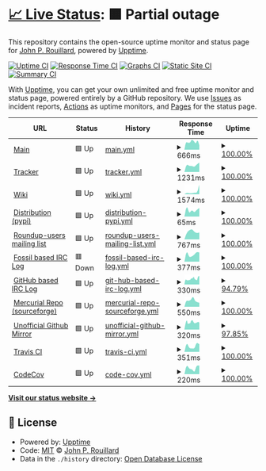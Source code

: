 # [📈 Live Status](https://rouilj.github.io/RoundupAssets): <!--live status--> **🟧 Partial outage**

This repository contains the open-source uptime monitor and status page for [John P. Rouillard](https://www.cs.umb.edu/~rouilj/), powered by [Upptime](https://github.com/upptime/upptime).

[![Uptime CI](https://github.com/koj-co/upptime/workflows/Uptime%20CI/badge.svg)](https://github.com/koj-co/upptime/actions?query=workflow%3A%22Uptime+CI%22)
[![Response Time CI](https://github.com/koj-co/upptime/workflows/Response%20Time%20CI/badge.svg)](https://github.com/koj-co/upptime/actions?query=workflow%3A%22Response+Time+CI%22)
[![Graphs CI](https://github.com/koj-co/upptime/workflows/Graphs%20CI/badge.svg)](https://github.com/koj-co/upptime/actions?query=workflow%3A%22Graphs+CI%22)
[![Static Site CI](https://github.com/koj-co/upptime/workflows/Static%20Site%20CI/badge.svg)](https://github.com/koj-co/upptime/actions?query=workflow%3A%22Static+Site+CI%22)
[![Summary CI](https://github.com/koj-co/upptime/workflows/Summary%20CI/badge.svg)](https://github.com/koj-co/upptime/actions?query=workflow%3A%22Summary+CI%22)

With [Upptime](https://upptime.js.org), you can get your own unlimited and free uptime monitor and status page, powered entirely by a GitHub repository. We use [Issues](https://github.com/rouilj/RoundupAssets/issues) as incident reports, [Actions](https://github.com/rouilj/RoundupAssets/actions) as uptime monitors, and [Pages](https://rouilj.github.io/RoundupAssets) for the status page.

<!--start: status pages-->
<!-- This summary is generated by Upptime (https://github.com/upptime/upptime) -->
<!-- Do not edit this manually, your changes will be overwritten -->
<!-- prettier-ignore -->
| URL | Status | History | Response Time | Uptime |
| --- | ------ | ------- | ------------- | ------ |
| <img alt="" src="https://favicons.githubusercontent.com/www.roundup-tracker.org" height="13"> [Main](https://www.roundup-tracker.org) | 🟩 Up | [main.yml](https://github.com/rouilj/RoundupAssets/commits/HEAD/history/main.yml) | <details><summary><img alt="Response time graph" src="./graphs/main/response-time-week.png" height="20"> 666ms</summary><br><a href="https://rouilj.github.io/RoundupAssets/history/main"><img alt="Response time 737" src="https://img.shields.io/endpoint?url=https%3A%2F%2Fraw.githubusercontent.com%2Frouilj%2FRoundupAssets%2FHEAD%2Fapi%2Fmain%2Fresponse-time.json"></a><br><a href="https://rouilj.github.io/RoundupAssets/history/main"><img alt="24-hour response time 390" src="https://img.shields.io/endpoint?url=https%3A%2F%2Fraw.githubusercontent.com%2Frouilj%2FRoundupAssets%2FHEAD%2Fapi%2Fmain%2Fresponse-time-day.json"></a><br><a href="https://rouilj.github.io/RoundupAssets/history/main"><img alt="7-day response time 666" src="https://img.shields.io/endpoint?url=https%3A%2F%2Fraw.githubusercontent.com%2Frouilj%2FRoundupAssets%2FHEAD%2Fapi%2Fmain%2Fresponse-time-week.json"></a><br><a href="https://rouilj.github.io/RoundupAssets/history/main"><img alt="30-day response time 675" src="https://img.shields.io/endpoint?url=https%3A%2F%2Fraw.githubusercontent.com%2Frouilj%2FRoundupAssets%2FHEAD%2Fapi%2Fmain%2Fresponse-time-month.json"></a><br><a href="https://rouilj.github.io/RoundupAssets/history/main"><img alt="1-year response time 748" src="https://img.shields.io/endpoint?url=https%3A%2F%2Fraw.githubusercontent.com%2Frouilj%2FRoundupAssets%2FHEAD%2Fapi%2Fmain%2Fresponse-time-year.json"></a></details> | <details><summary><a href="https://rouilj.github.io/RoundupAssets/history/main">100.00%</a></summary><a href="https://rouilj.github.io/RoundupAssets/history/main"><img alt="All-time uptime 99.96%" src="https://img.shields.io/endpoint?url=https%3A%2F%2Fraw.githubusercontent.com%2Frouilj%2FRoundupAssets%2FHEAD%2Fapi%2Fmain%2Fuptime.json"></a><br><a href="https://rouilj.github.io/RoundupAssets/history/main"><img alt="24-hour uptime 100.00%" src="https://img.shields.io/endpoint?url=https%3A%2F%2Fraw.githubusercontent.com%2Frouilj%2FRoundupAssets%2FHEAD%2Fapi%2Fmain%2Fuptime-day.json"></a><br><a href="https://rouilj.github.io/RoundupAssets/history/main"><img alt="7-day uptime 100.00%" src="https://img.shields.io/endpoint?url=https%3A%2F%2Fraw.githubusercontent.com%2Frouilj%2FRoundupAssets%2FHEAD%2Fapi%2Fmain%2Fuptime-week.json"></a><br><a href="https://rouilj.github.io/RoundupAssets/history/main"><img alt="30-day uptime 100.00%" src="https://img.shields.io/endpoint?url=https%3A%2F%2Fraw.githubusercontent.com%2Frouilj%2FRoundupAssets%2FHEAD%2Fapi%2Fmain%2Fuptime-month.json"></a><br><a href="https://rouilj.github.io/RoundupAssets/history/main"><img alt="1-year uptime 99.96%" src="https://img.shields.io/endpoint?url=https%3A%2F%2Fraw.githubusercontent.com%2Frouilj%2FRoundupAssets%2FHEAD%2Fapi%2Fmain%2Fuptime-year.json"></a></details>
| <img alt="" src="https://favicons.githubusercontent.com/issues.roundup-tracker.org" height="13"> [Tracker](https://issues.roundup-tracker.org/) | 🟩 Up | [tracker.yml](https://github.com/rouilj/RoundupAssets/commits/HEAD/history/tracker.yml) | <details><summary><img alt="Response time graph" src="./graphs/tracker/response-time-week.png" height="20"> 1231ms</summary><br><a href="https://rouilj.github.io/RoundupAssets/history/tracker"><img alt="Response time 1050" src="https://img.shields.io/endpoint?url=https%3A%2F%2Fraw.githubusercontent.com%2Frouilj%2FRoundupAssets%2FHEAD%2Fapi%2Ftracker%2Fresponse-time.json"></a><br><a href="https://rouilj.github.io/RoundupAssets/history/tracker"><img alt="24-hour response time 1691" src="https://img.shields.io/endpoint?url=https%3A%2F%2Fraw.githubusercontent.com%2Frouilj%2FRoundupAssets%2FHEAD%2Fapi%2Ftracker%2Fresponse-time-day.json"></a><br><a href="https://rouilj.github.io/RoundupAssets/history/tracker"><img alt="7-day response time 1231" src="https://img.shields.io/endpoint?url=https%3A%2F%2Fraw.githubusercontent.com%2Frouilj%2FRoundupAssets%2FHEAD%2Fapi%2Ftracker%2Fresponse-time-week.json"></a><br><a href="https://rouilj.github.io/RoundupAssets/history/tracker"><img alt="30-day response time 1115" src="https://img.shields.io/endpoint?url=https%3A%2F%2Fraw.githubusercontent.com%2Frouilj%2FRoundupAssets%2FHEAD%2Fapi%2Ftracker%2Fresponse-time-month.json"></a><br><a href="https://rouilj.github.io/RoundupAssets/history/tracker"><img alt="1-year response time 1048" src="https://img.shields.io/endpoint?url=https%3A%2F%2Fraw.githubusercontent.com%2Frouilj%2FRoundupAssets%2FHEAD%2Fapi%2Ftracker%2Fresponse-time-year.json"></a></details> | <details><summary><a href="https://rouilj.github.io/RoundupAssets/history/tracker">100.00%</a></summary><a href="https://rouilj.github.io/RoundupAssets/history/tracker"><img alt="All-time uptime 100.00%" src="https://img.shields.io/endpoint?url=https%3A%2F%2Fraw.githubusercontent.com%2Frouilj%2FRoundupAssets%2FHEAD%2Fapi%2Ftracker%2Fuptime.json"></a><br><a href="https://rouilj.github.io/RoundupAssets/history/tracker"><img alt="24-hour uptime 100.00%" src="https://img.shields.io/endpoint?url=https%3A%2F%2Fraw.githubusercontent.com%2Frouilj%2FRoundupAssets%2FHEAD%2Fapi%2Ftracker%2Fuptime-day.json"></a><br><a href="https://rouilj.github.io/RoundupAssets/history/tracker"><img alt="7-day uptime 100.00%" src="https://img.shields.io/endpoint?url=https%3A%2F%2Fraw.githubusercontent.com%2Frouilj%2FRoundupAssets%2FHEAD%2Fapi%2Ftracker%2Fuptime-week.json"></a><br><a href="https://rouilj.github.io/RoundupAssets/history/tracker"><img alt="30-day uptime 100.00%" src="https://img.shields.io/endpoint?url=https%3A%2F%2Fraw.githubusercontent.com%2Frouilj%2FRoundupAssets%2FHEAD%2Fapi%2Ftracker%2Fuptime-month.json"></a><br><a href="https://rouilj.github.io/RoundupAssets/history/tracker"><img alt="1-year uptime 100.00%" src="https://img.shields.io/endpoint?url=https%3A%2F%2Fraw.githubusercontent.com%2Frouilj%2FRoundupAssets%2FHEAD%2Fapi%2Ftracker%2Fuptime-year.json"></a></details>
| <img alt="" src="https://favicons.githubusercontent.com/wiki.roundup-tracker.org" height="13"> [Wiki](https://wiki.roundup-tracker.org) | 🟩 Up | [wiki.yml](https://github.com/rouilj/RoundupAssets/commits/HEAD/history/wiki.yml) | <details><summary><img alt="Response time graph" src="./graphs/wiki/response-time-week.png" height="20"> 1574ms</summary><br><a href="https://rouilj.github.io/RoundupAssets/history/wiki"><img alt="Response time 1006" src="https://img.shields.io/endpoint?url=https%3A%2F%2Fraw.githubusercontent.com%2Frouilj%2FRoundupAssets%2FHEAD%2Fapi%2Fwiki%2Fresponse-time.json"></a><br><a href="https://rouilj.github.io/RoundupAssets/history/wiki"><img alt="24-hour response time 5542" src="https://img.shields.io/endpoint?url=https%3A%2F%2Fraw.githubusercontent.com%2Frouilj%2FRoundupAssets%2FHEAD%2Fapi%2Fwiki%2Fresponse-time-day.json"></a><br><a href="https://rouilj.github.io/RoundupAssets/history/wiki"><img alt="7-day response time 1574" src="https://img.shields.io/endpoint?url=https%3A%2F%2Fraw.githubusercontent.com%2Frouilj%2FRoundupAssets%2FHEAD%2Fapi%2Fwiki%2Fresponse-time-week.json"></a><br><a href="https://rouilj.github.io/RoundupAssets/history/wiki"><img alt="30-day response time 982" src="https://img.shields.io/endpoint?url=https%3A%2F%2Fraw.githubusercontent.com%2Frouilj%2FRoundupAssets%2FHEAD%2Fapi%2Fwiki%2Fresponse-time-month.json"></a><br><a href="https://rouilj.github.io/RoundupAssets/history/wiki"><img alt="1-year response time 1006" src="https://img.shields.io/endpoint?url=https%3A%2F%2Fraw.githubusercontent.com%2Frouilj%2FRoundupAssets%2FHEAD%2Fapi%2Fwiki%2Fresponse-time-year.json"></a></details> | <details><summary><a href="https://rouilj.github.io/RoundupAssets/history/wiki">100.00%</a></summary><a href="https://rouilj.github.io/RoundupAssets/history/wiki"><img alt="All-time uptime 99.22%" src="https://img.shields.io/endpoint?url=https%3A%2F%2Fraw.githubusercontent.com%2Frouilj%2FRoundupAssets%2FHEAD%2Fapi%2Fwiki%2Fuptime.json"></a><br><a href="https://rouilj.github.io/RoundupAssets/history/wiki"><img alt="24-hour uptime 100.00%" src="https://img.shields.io/endpoint?url=https%3A%2F%2Fraw.githubusercontent.com%2Frouilj%2FRoundupAssets%2FHEAD%2Fapi%2Fwiki%2Fuptime-day.json"></a><br><a href="https://rouilj.github.io/RoundupAssets/history/wiki"><img alt="7-day uptime 100.00%" src="https://img.shields.io/endpoint?url=https%3A%2F%2Fraw.githubusercontent.com%2Frouilj%2FRoundupAssets%2FHEAD%2Fapi%2Fwiki%2Fuptime-week.json"></a><br><a href="https://rouilj.github.io/RoundupAssets/history/wiki"><img alt="30-day uptime 100.00%" src="https://img.shields.io/endpoint?url=https%3A%2F%2Fraw.githubusercontent.com%2Frouilj%2FRoundupAssets%2FHEAD%2Fapi%2Fwiki%2Fuptime-month.json"></a><br><a href="https://rouilj.github.io/RoundupAssets/history/wiki"><img alt="1-year uptime 99.16%" src="https://img.shields.io/endpoint?url=https%3A%2F%2Fraw.githubusercontent.com%2Frouilj%2FRoundupAssets%2FHEAD%2Fapi%2Fwiki%2Fuptime-year.json"></a></details>
| <img alt="" src="https://favicons.githubusercontent.com/pypi.org" height="13"> [Distribution (pypi)](https://pypi.org/project/roundup/) | 🟩 Up | [distribution-pypi.yml](https://github.com/rouilj/RoundupAssets/commits/HEAD/history/distribution-pypi.yml) | <details><summary><img alt="Response time graph" src="./graphs/distribution-pypi/response-time-week.png" height="20"> 65ms</summary><br><a href="https://rouilj.github.io/RoundupAssets/history/distribution-pypi"><img alt="Response time 59" src="https://img.shields.io/endpoint?url=https%3A%2F%2Fraw.githubusercontent.com%2Frouilj%2FRoundupAssets%2FHEAD%2Fapi%2Fdistribution-pypi%2Fresponse-time.json"></a><br><a href="https://rouilj.github.io/RoundupAssets/history/distribution-pypi"><img alt="24-hour response time 86" src="https://img.shields.io/endpoint?url=https%3A%2F%2Fraw.githubusercontent.com%2Frouilj%2FRoundupAssets%2FHEAD%2Fapi%2Fdistribution-pypi%2Fresponse-time-day.json"></a><br><a href="https://rouilj.github.io/RoundupAssets/history/distribution-pypi"><img alt="7-day response time 65" src="https://img.shields.io/endpoint?url=https%3A%2F%2Fraw.githubusercontent.com%2Frouilj%2FRoundupAssets%2FHEAD%2Fapi%2Fdistribution-pypi%2Fresponse-time-week.json"></a><br><a href="https://rouilj.github.io/RoundupAssets/history/distribution-pypi"><img alt="30-day response time 66" src="https://img.shields.io/endpoint?url=https%3A%2F%2Fraw.githubusercontent.com%2Frouilj%2FRoundupAssets%2FHEAD%2Fapi%2Fdistribution-pypi%2Fresponse-time-month.json"></a><br><a href="https://rouilj.github.io/RoundupAssets/history/distribution-pypi"><img alt="1-year response time 59" src="https://img.shields.io/endpoint?url=https%3A%2F%2Fraw.githubusercontent.com%2Frouilj%2FRoundupAssets%2FHEAD%2Fapi%2Fdistribution-pypi%2Fresponse-time-year.json"></a></details> | <details><summary><a href="https://rouilj.github.io/RoundupAssets/history/distribution-pypi">100.00%</a></summary><a href="https://rouilj.github.io/RoundupAssets/history/distribution-pypi"><img alt="All-time uptime 100.00%" src="https://img.shields.io/endpoint?url=https%3A%2F%2Fraw.githubusercontent.com%2Frouilj%2FRoundupAssets%2FHEAD%2Fapi%2Fdistribution-pypi%2Fuptime.json"></a><br><a href="https://rouilj.github.io/RoundupAssets/history/distribution-pypi"><img alt="24-hour uptime 100.00%" src="https://img.shields.io/endpoint?url=https%3A%2F%2Fraw.githubusercontent.com%2Frouilj%2FRoundupAssets%2FHEAD%2Fapi%2Fdistribution-pypi%2Fuptime-day.json"></a><br><a href="https://rouilj.github.io/RoundupAssets/history/distribution-pypi"><img alt="7-day uptime 100.00%" src="https://img.shields.io/endpoint?url=https%3A%2F%2Fraw.githubusercontent.com%2Frouilj%2FRoundupAssets%2FHEAD%2Fapi%2Fdistribution-pypi%2Fuptime-week.json"></a><br><a href="https://rouilj.github.io/RoundupAssets/history/distribution-pypi"><img alt="30-day uptime 100.00%" src="https://img.shields.io/endpoint?url=https%3A%2F%2Fraw.githubusercontent.com%2Frouilj%2FRoundupAssets%2FHEAD%2Fapi%2Fdistribution-pypi%2Fuptime-month.json"></a><br><a href="https://rouilj.github.io/RoundupAssets/history/distribution-pypi"><img alt="1-year uptime 100.00%" src="https://img.shields.io/endpoint?url=https%3A%2F%2Fraw.githubusercontent.com%2Frouilj%2FRoundupAssets%2FHEAD%2Fapi%2Fdistribution-pypi%2Fuptime-year.json"></a></details>
| <img alt="" src="https://favicons.githubusercontent.com/sourceforge.net" height="13"> [Roundup-users mailing list](https://sourceforge.net/p/roundup/mailman/roundup-users/) | 🟩 Up | [roundup-users-mailing-list.yml](https://github.com/rouilj/RoundupAssets/commits/HEAD/history/roundup-users-mailing-list.yml) | <details><summary><img alt="Response time graph" src="./graphs/roundup-users-mailing-list/response-time-week.png" height="20"> 767ms</summary><br><a href="https://rouilj.github.io/RoundupAssets/history/roundup-users-mailing-list"><img alt="Response time 1036" src="https://img.shields.io/endpoint?url=https%3A%2F%2Fraw.githubusercontent.com%2Frouilj%2FRoundupAssets%2FHEAD%2Fapi%2Froundup-users-mailing-list%2Fresponse-time.json"></a><br><a href="https://rouilj.github.io/RoundupAssets/history/roundup-users-mailing-list"><img alt="24-hour response time 679" src="https://img.shields.io/endpoint?url=https%3A%2F%2Fraw.githubusercontent.com%2Frouilj%2FRoundupAssets%2FHEAD%2Fapi%2Froundup-users-mailing-list%2Fresponse-time-day.json"></a><br><a href="https://rouilj.github.io/RoundupAssets/history/roundup-users-mailing-list"><img alt="7-day response time 767" src="https://img.shields.io/endpoint?url=https%3A%2F%2Fraw.githubusercontent.com%2Frouilj%2FRoundupAssets%2FHEAD%2Fapi%2Froundup-users-mailing-list%2Fresponse-time-week.json"></a><br><a href="https://rouilj.github.io/RoundupAssets/history/roundup-users-mailing-list"><img alt="30-day response time 799" src="https://img.shields.io/endpoint?url=https%3A%2F%2Fraw.githubusercontent.com%2Frouilj%2FRoundupAssets%2FHEAD%2Fapi%2Froundup-users-mailing-list%2Fresponse-time-month.json"></a><br><a href="https://rouilj.github.io/RoundupAssets/history/roundup-users-mailing-list"><img alt="1-year response time 1019" src="https://img.shields.io/endpoint?url=https%3A%2F%2Fraw.githubusercontent.com%2Frouilj%2FRoundupAssets%2FHEAD%2Fapi%2Froundup-users-mailing-list%2Fresponse-time-year.json"></a></details> | <details><summary><a href="https://rouilj.github.io/RoundupAssets/history/roundup-users-mailing-list">100.00%</a></summary><a href="https://rouilj.github.io/RoundupAssets/history/roundup-users-mailing-list"><img alt="All-time uptime 99.95%" src="https://img.shields.io/endpoint?url=https%3A%2F%2Fraw.githubusercontent.com%2Frouilj%2FRoundupAssets%2FHEAD%2Fapi%2Froundup-users-mailing-list%2Fuptime.json"></a><br><a href="https://rouilj.github.io/RoundupAssets/history/roundup-users-mailing-list"><img alt="24-hour uptime 100.00%" src="https://img.shields.io/endpoint?url=https%3A%2F%2Fraw.githubusercontent.com%2Frouilj%2FRoundupAssets%2FHEAD%2Fapi%2Froundup-users-mailing-list%2Fuptime-day.json"></a><br><a href="https://rouilj.github.io/RoundupAssets/history/roundup-users-mailing-list"><img alt="7-day uptime 100.00%" src="https://img.shields.io/endpoint?url=https%3A%2F%2Fraw.githubusercontent.com%2Frouilj%2FRoundupAssets%2FHEAD%2Fapi%2Froundup-users-mailing-list%2Fuptime-week.json"></a><br><a href="https://rouilj.github.io/RoundupAssets/history/roundup-users-mailing-list"><img alt="30-day uptime 100.00%" src="https://img.shields.io/endpoint?url=https%3A%2F%2Fraw.githubusercontent.com%2Frouilj%2FRoundupAssets%2FHEAD%2Fapi%2Froundup-users-mailing-list%2Fuptime-month.json"></a><br><a href="https://rouilj.github.io/RoundupAssets/history/roundup-users-mailing-list"><img alt="1-year uptime 99.96%" src="https://img.shields.io/endpoint?url=https%3A%2F%2Fraw.githubusercontent.com%2Frouilj%2FRoundupAssets%2FHEAD%2Fapi%2Froundup-users-mailing-list%2Fuptime-year.json"></a></details>
| <img alt="" src="https://favicons.githubusercontent.com/rouilj.dynamic-dns.net" height="13"> [Fossil based IRC Log](https://rouilj.dynamic-dns.net/fossil/roundup_irc_logs/doc/trunk/log/roundup/) | 🟥 Down | [fossil-based-irc-log.yml](https://github.com/rouilj/RoundupAssets/commits/HEAD/history/fossil-based-irc-log.yml) | <details><summary><img alt="Response time graph" src="./graphs/fossil-based-irc-log/response-time-week.png" height="20"> 377ms</summary><br><a href="https://rouilj.github.io/RoundupAssets/history/fossil-based-irc-log"><img alt="Response time 783" src="https://img.shields.io/endpoint?url=https%3A%2F%2Fraw.githubusercontent.com%2Frouilj%2FRoundupAssets%2FHEAD%2Fapi%2Ffossil-based-irc-log%2Fresponse-time.json"></a><br><a href="https://rouilj.github.io/RoundupAssets/history/fossil-based-irc-log"><img alt="24-hour response time 462" src="https://img.shields.io/endpoint?url=https%3A%2F%2Fraw.githubusercontent.com%2Frouilj%2FRoundupAssets%2FHEAD%2Fapi%2Ffossil-based-irc-log%2Fresponse-time-day.json"></a><br><a href="https://rouilj.github.io/RoundupAssets/history/fossil-based-irc-log"><img alt="7-day response time 377" src="https://img.shields.io/endpoint?url=https%3A%2F%2Fraw.githubusercontent.com%2Frouilj%2FRoundupAssets%2FHEAD%2Fapi%2Ffossil-based-irc-log%2Fresponse-time-week.json"></a><br><a href="https://rouilj.github.io/RoundupAssets/history/fossil-based-irc-log"><img alt="30-day response time 439" src="https://img.shields.io/endpoint?url=https%3A%2F%2Fraw.githubusercontent.com%2Frouilj%2FRoundupAssets%2FHEAD%2Fapi%2Ffossil-based-irc-log%2Fresponse-time-month.json"></a><br><a href="https://rouilj.github.io/RoundupAssets/history/fossil-based-irc-log"><img alt="1-year response time 793" src="https://img.shields.io/endpoint?url=https%3A%2F%2Fraw.githubusercontent.com%2Frouilj%2FRoundupAssets%2FHEAD%2Fapi%2Ffossil-based-irc-log%2Fresponse-time-year.json"></a></details> | <details><summary><a href="https://rouilj.github.io/RoundupAssets/history/fossil-based-irc-log">100.00%</a></summary><a href="https://rouilj.github.io/RoundupAssets/history/fossil-based-irc-log"><img alt="All-time uptime 94.64%" src="https://img.shields.io/endpoint?url=https%3A%2F%2Fraw.githubusercontent.com%2Frouilj%2FRoundupAssets%2FHEAD%2Fapi%2Ffossil-based-irc-log%2Fuptime.json"></a><br><a href="https://rouilj.github.io/RoundupAssets/history/fossil-based-irc-log"><img alt="24-hour uptime 99.99%" src="https://img.shields.io/endpoint?url=https%3A%2F%2Fraw.githubusercontent.com%2Frouilj%2FRoundupAssets%2FHEAD%2Fapi%2Ffossil-based-irc-log%2Fuptime-day.json"></a><br><a href="https://rouilj.github.io/RoundupAssets/history/fossil-based-irc-log"><img alt="7-day uptime 100.00%" src="https://img.shields.io/endpoint?url=https%3A%2F%2Fraw.githubusercontent.com%2Frouilj%2FRoundupAssets%2FHEAD%2Fapi%2Ffossil-based-irc-log%2Fuptime-week.json"></a><br><a href="https://rouilj.github.io/RoundupAssets/history/fossil-based-irc-log"><img alt="30-day uptime 99.35%" src="https://img.shields.io/endpoint?url=https%3A%2F%2Fraw.githubusercontent.com%2Frouilj%2FRoundupAssets%2FHEAD%2Fapi%2Ffossil-based-irc-log%2Fuptime-month.json"></a><br><a href="https://rouilj.github.io/RoundupAssets/history/fossil-based-irc-log"><img alt="1-year uptime 98.71%" src="https://img.shields.io/endpoint?url=https%3A%2F%2Fraw.githubusercontent.com%2Frouilj%2FRoundupAssets%2FHEAD%2Fapi%2Ffossil-based-irc-log%2Fuptime-year.json"></a></details>
| <img alt="" src="https://favicons.githubusercontent.com/github.com" height="13"> [GitHub based IRC Log](https://github.com/rouilj/test) | 🟩 Up | [git-hub-based-irc-log.yml](https://github.com/rouilj/RoundupAssets/commits/HEAD/history/git-hub-based-irc-log.yml) | <details><summary><img alt="Response time graph" src="./graphs/git-hub-based-irc-log/response-time-week.png" height="20"> 330ms</summary><br><a href="https://rouilj.github.io/RoundupAssets/history/git-hub-based-irc-log"><img alt="Response time 394" src="https://img.shields.io/endpoint?url=https%3A%2F%2Fraw.githubusercontent.com%2Frouilj%2FRoundupAssets%2FHEAD%2Fapi%2Fgit-hub-based-irc-log%2Fresponse-time.json"></a><br><a href="https://rouilj.github.io/RoundupAssets/history/git-hub-based-irc-log"><img alt="24-hour response time 506" src="https://img.shields.io/endpoint?url=https%3A%2F%2Fraw.githubusercontent.com%2Frouilj%2FRoundupAssets%2FHEAD%2Fapi%2Fgit-hub-based-irc-log%2Fresponse-time-day.json"></a><br><a href="https://rouilj.github.io/RoundupAssets/history/git-hub-based-irc-log"><img alt="7-day response time 330" src="https://img.shields.io/endpoint?url=https%3A%2F%2Fraw.githubusercontent.com%2Frouilj%2FRoundupAssets%2FHEAD%2Fapi%2Fgit-hub-based-irc-log%2Fresponse-time-week.json"></a><br><a href="https://rouilj.github.io/RoundupAssets/history/git-hub-based-irc-log"><img alt="30-day response time 382" src="https://img.shields.io/endpoint?url=https%3A%2F%2Fraw.githubusercontent.com%2Frouilj%2FRoundupAssets%2FHEAD%2Fapi%2Fgit-hub-based-irc-log%2Fresponse-time-month.json"></a><br><a href="https://rouilj.github.io/RoundupAssets/history/git-hub-based-irc-log"><img alt="1-year response time 387" src="https://img.shields.io/endpoint?url=https%3A%2F%2Fraw.githubusercontent.com%2Frouilj%2FRoundupAssets%2FHEAD%2Fapi%2Fgit-hub-based-irc-log%2Fresponse-time-year.json"></a></details> | <details><summary><a href="https://rouilj.github.io/RoundupAssets/history/git-hub-based-irc-log">94.79%</a></summary><a href="https://rouilj.github.io/RoundupAssets/history/git-hub-based-irc-log"><img alt="All-time uptime 99.90%" src="https://img.shields.io/endpoint?url=https%3A%2F%2Fraw.githubusercontent.com%2Frouilj%2FRoundupAssets%2FHEAD%2Fapi%2Fgit-hub-based-irc-log%2Fuptime.json"></a><br><a href="https://rouilj.github.io/RoundupAssets/history/git-hub-based-irc-log"><img alt="24-hour uptime 100.00%" src="https://img.shields.io/endpoint?url=https%3A%2F%2Fraw.githubusercontent.com%2Frouilj%2FRoundupAssets%2FHEAD%2Fapi%2Fgit-hub-based-irc-log%2Fuptime-day.json"></a><br><a href="https://rouilj.github.io/RoundupAssets/history/git-hub-based-irc-log"><img alt="7-day uptime 94.79%" src="https://img.shields.io/endpoint?url=https%3A%2F%2Fraw.githubusercontent.com%2Frouilj%2FRoundupAssets%2FHEAD%2Fapi%2Fgit-hub-based-irc-log%2Fuptime-week.json"></a><br><a href="https://rouilj.github.io/RoundupAssets/history/git-hub-based-irc-log"><img alt="30-day uptime 98.76%" src="https://img.shields.io/endpoint?url=https%3A%2F%2Fraw.githubusercontent.com%2Frouilj%2FRoundupAssets%2FHEAD%2Fapi%2Fgit-hub-based-irc-log%2Fuptime-month.json"></a><br><a href="https://rouilj.github.io/RoundupAssets/history/git-hub-based-irc-log"><img alt="1-year uptime 99.90%" src="https://img.shields.io/endpoint?url=https%3A%2F%2Fraw.githubusercontent.com%2Frouilj%2FRoundupAssets%2FHEAD%2Fapi%2Fgit-hub-based-irc-log%2Fuptime-year.json"></a></details>
| <img alt="" src="https://favicons.githubusercontent.com/sourceforge.net" height="13"> [Mercurial Repo (sourceforge)](https://sourceforge.net/p/roundup/code/ci/tip/tree/CHANGES.txt) | 🟩 Up | [mercurial-repo-sourceforge.yml](https://github.com/rouilj/RoundupAssets/commits/HEAD/history/mercurial-repo-sourceforge.yml) | <details><summary><img alt="Response time graph" src="./graphs/mercurial-repo-sourceforge/response-time-week.png" height="20"> 550ms</summary><br><a href="https://rouilj.github.io/RoundupAssets/history/mercurial-repo-sourceforge"><img alt="Response time 732" src="https://img.shields.io/endpoint?url=https%3A%2F%2Fraw.githubusercontent.com%2Frouilj%2FRoundupAssets%2FHEAD%2Fapi%2Fmercurial-repo-sourceforge%2Fresponse-time.json"></a><br><a href="https://rouilj.github.io/RoundupAssets/history/mercurial-repo-sourceforge"><img alt="24-hour response time 356" src="https://img.shields.io/endpoint?url=https%3A%2F%2Fraw.githubusercontent.com%2Frouilj%2FRoundupAssets%2FHEAD%2Fapi%2Fmercurial-repo-sourceforge%2Fresponse-time-day.json"></a><br><a href="https://rouilj.github.io/RoundupAssets/history/mercurial-repo-sourceforge"><img alt="7-day response time 550" src="https://img.shields.io/endpoint?url=https%3A%2F%2Fraw.githubusercontent.com%2Frouilj%2FRoundupAssets%2FHEAD%2Fapi%2Fmercurial-repo-sourceforge%2Fresponse-time-week.json"></a><br><a href="https://rouilj.github.io/RoundupAssets/history/mercurial-repo-sourceforge"><img alt="30-day response time 548" src="https://img.shields.io/endpoint?url=https%3A%2F%2Fraw.githubusercontent.com%2Frouilj%2FRoundupAssets%2FHEAD%2Fapi%2Fmercurial-repo-sourceforge%2Fresponse-time-month.json"></a><br><a href="https://rouilj.github.io/RoundupAssets/history/mercurial-repo-sourceforge"><img alt="1-year response time 695" src="https://img.shields.io/endpoint?url=https%3A%2F%2Fraw.githubusercontent.com%2Frouilj%2FRoundupAssets%2FHEAD%2Fapi%2Fmercurial-repo-sourceforge%2Fresponse-time-year.json"></a></details> | <details><summary><a href="https://rouilj.github.io/RoundupAssets/history/mercurial-repo-sourceforge">100.00%</a></summary><a href="https://rouilj.github.io/RoundupAssets/history/mercurial-repo-sourceforge"><img alt="All-time uptime 99.95%" src="https://img.shields.io/endpoint?url=https%3A%2F%2Fraw.githubusercontent.com%2Frouilj%2FRoundupAssets%2FHEAD%2Fapi%2Fmercurial-repo-sourceforge%2Fuptime.json"></a><br><a href="https://rouilj.github.io/RoundupAssets/history/mercurial-repo-sourceforge"><img alt="24-hour uptime 100.00%" src="https://img.shields.io/endpoint?url=https%3A%2F%2Fraw.githubusercontent.com%2Frouilj%2FRoundupAssets%2FHEAD%2Fapi%2Fmercurial-repo-sourceforge%2Fuptime-day.json"></a><br><a href="https://rouilj.github.io/RoundupAssets/history/mercurial-repo-sourceforge"><img alt="7-day uptime 100.00%" src="https://img.shields.io/endpoint?url=https%3A%2F%2Fraw.githubusercontent.com%2Frouilj%2FRoundupAssets%2FHEAD%2Fapi%2Fmercurial-repo-sourceforge%2Fuptime-week.json"></a><br><a href="https://rouilj.github.io/RoundupAssets/history/mercurial-repo-sourceforge"><img alt="30-day uptime 100.00%" src="https://img.shields.io/endpoint?url=https%3A%2F%2Fraw.githubusercontent.com%2Frouilj%2FRoundupAssets%2FHEAD%2Fapi%2Fmercurial-repo-sourceforge%2Fuptime-month.json"></a><br><a href="https://rouilj.github.io/RoundupAssets/history/mercurial-repo-sourceforge"><img alt="1-year uptime 99.96%" src="https://img.shields.io/endpoint?url=https%3A%2F%2Fraw.githubusercontent.com%2Frouilj%2FRoundupAssets%2FHEAD%2Fapi%2Fmercurial-repo-sourceforge%2Fuptime-year.json"></a></details>
| <img alt="" src="https://favicons.githubusercontent.com/github.com" height="13"> [Unofficial Github Mirror](https://github.com/roundup-tracker/roundup) | 🟩 Up | [unofficial-github-mirror.yml](https://github.com/rouilj/RoundupAssets/commits/HEAD/history/unofficial-github-mirror.yml) | <details><summary><img alt="Response time graph" src="./graphs/unofficial-github-mirror/response-time-week.png" height="20"> 320ms</summary><br><a href="https://rouilj.github.io/RoundupAssets/history/unofficial-github-mirror"><img alt="Response time 317" src="https://img.shields.io/endpoint?url=https%3A%2F%2Fraw.githubusercontent.com%2Frouilj%2FRoundupAssets%2FHEAD%2Fapi%2Funofficial-github-mirror%2Fresponse-time.json"></a><br><a href="https://rouilj.github.io/RoundupAssets/history/unofficial-github-mirror"><img alt="24-hour response time 308" src="https://img.shields.io/endpoint?url=https%3A%2F%2Fraw.githubusercontent.com%2Frouilj%2FRoundupAssets%2FHEAD%2Fapi%2Funofficial-github-mirror%2Fresponse-time-day.json"></a><br><a href="https://rouilj.github.io/RoundupAssets/history/unofficial-github-mirror"><img alt="7-day response time 320" src="https://img.shields.io/endpoint?url=https%3A%2F%2Fraw.githubusercontent.com%2Frouilj%2FRoundupAssets%2FHEAD%2Fapi%2Funofficial-github-mirror%2Fresponse-time-week.json"></a><br><a href="https://rouilj.github.io/RoundupAssets/history/unofficial-github-mirror"><img alt="30-day response time 319" src="https://img.shields.io/endpoint?url=https%3A%2F%2Fraw.githubusercontent.com%2Frouilj%2FRoundupAssets%2FHEAD%2Fapi%2Funofficial-github-mirror%2Fresponse-time-month.json"></a><br><a href="https://rouilj.github.io/RoundupAssets/history/unofficial-github-mirror"><img alt="1-year response time 305" src="https://img.shields.io/endpoint?url=https%3A%2F%2Fraw.githubusercontent.com%2Frouilj%2FRoundupAssets%2FHEAD%2Fapi%2Funofficial-github-mirror%2Fresponse-time-year.json"></a></details> | <details><summary><a href="https://rouilj.github.io/RoundupAssets/history/unofficial-github-mirror">97.85%</a></summary><a href="https://rouilj.github.io/RoundupAssets/history/unofficial-github-mirror"><img alt="All-time uptime 99.96%" src="https://img.shields.io/endpoint?url=https%3A%2F%2Fraw.githubusercontent.com%2Frouilj%2FRoundupAssets%2FHEAD%2Fapi%2Funofficial-github-mirror%2Fuptime.json"></a><br><a href="https://rouilj.github.io/RoundupAssets/history/unofficial-github-mirror"><img alt="24-hour uptime 100.00%" src="https://img.shields.io/endpoint?url=https%3A%2F%2Fraw.githubusercontent.com%2Frouilj%2FRoundupAssets%2FHEAD%2Fapi%2Funofficial-github-mirror%2Fuptime-day.json"></a><br><a href="https://rouilj.github.io/RoundupAssets/history/unofficial-github-mirror"><img alt="7-day uptime 97.85%" src="https://img.shields.io/endpoint?url=https%3A%2F%2Fraw.githubusercontent.com%2Frouilj%2FRoundupAssets%2FHEAD%2Fapi%2Funofficial-github-mirror%2Fuptime-week.json"></a><br><a href="https://rouilj.github.io/RoundupAssets/history/unofficial-github-mirror"><img alt="30-day uptime 99.42%" src="https://img.shields.io/endpoint?url=https%3A%2F%2Fraw.githubusercontent.com%2Frouilj%2FRoundupAssets%2FHEAD%2Fapi%2Funofficial-github-mirror%2Fuptime-month.json"></a><br><a href="https://rouilj.github.io/RoundupAssets/history/unofficial-github-mirror"><img alt="1-year uptime 99.95%" src="https://img.shields.io/endpoint?url=https%3A%2F%2Fraw.githubusercontent.com%2Frouilj%2FRoundupAssets%2FHEAD%2Fapi%2Funofficial-github-mirror%2Fuptime-year.json"></a></details>
| <img alt="" src="https://favicons.githubusercontent.com/travis-ci.com" height="13"> [Travis CI](https://travis-ci.com/github/roundup-tracker/roundup) | 🟩 Up | [travis-ci.yml](https://github.com/rouilj/RoundupAssets/commits/HEAD/history/travis-ci.yml) | <details><summary><img alt="Response time graph" src="./graphs/travis-ci/response-time-week.png" height="20"> 351ms</summary><br><a href="https://rouilj.github.io/RoundupAssets/history/travis-ci"><img alt="Response time 257" src="https://img.shields.io/endpoint?url=https%3A%2F%2Fraw.githubusercontent.com%2Frouilj%2FRoundupAssets%2FHEAD%2Fapi%2Ftravis-ci%2Fresponse-time.json"></a><br><a href="https://rouilj.github.io/RoundupAssets/history/travis-ci"><img alt="24-hour response time 458" src="https://img.shields.io/endpoint?url=https%3A%2F%2Fraw.githubusercontent.com%2Frouilj%2FRoundupAssets%2FHEAD%2Fapi%2Ftravis-ci%2Fresponse-time-day.json"></a><br><a href="https://rouilj.github.io/RoundupAssets/history/travis-ci"><img alt="7-day response time 351" src="https://img.shields.io/endpoint?url=https%3A%2F%2Fraw.githubusercontent.com%2Frouilj%2FRoundupAssets%2FHEAD%2Fapi%2Ftravis-ci%2Fresponse-time-week.json"></a><br><a href="https://rouilj.github.io/RoundupAssets/history/travis-ci"><img alt="30-day response time 345" src="https://img.shields.io/endpoint?url=https%3A%2F%2Fraw.githubusercontent.com%2Frouilj%2FRoundupAssets%2FHEAD%2Fapi%2Ftravis-ci%2Fresponse-time-month.json"></a><br><a href="https://rouilj.github.io/RoundupAssets/history/travis-ci"><img alt="1-year response time 261" src="https://img.shields.io/endpoint?url=https%3A%2F%2Fraw.githubusercontent.com%2Frouilj%2FRoundupAssets%2FHEAD%2Fapi%2Ftravis-ci%2Fresponse-time-year.json"></a></details> | <details><summary><a href="https://rouilj.github.io/RoundupAssets/history/travis-ci">100.00%</a></summary><a href="https://rouilj.github.io/RoundupAssets/history/travis-ci"><img alt="All-time uptime 100.00%" src="https://img.shields.io/endpoint?url=https%3A%2F%2Fraw.githubusercontent.com%2Frouilj%2FRoundupAssets%2FHEAD%2Fapi%2Ftravis-ci%2Fuptime.json"></a><br><a href="https://rouilj.github.io/RoundupAssets/history/travis-ci"><img alt="24-hour uptime 100.00%" src="https://img.shields.io/endpoint?url=https%3A%2F%2Fraw.githubusercontent.com%2Frouilj%2FRoundupAssets%2FHEAD%2Fapi%2Ftravis-ci%2Fuptime-day.json"></a><br><a href="https://rouilj.github.io/RoundupAssets/history/travis-ci"><img alt="7-day uptime 100.00%" src="https://img.shields.io/endpoint?url=https%3A%2F%2Fraw.githubusercontent.com%2Frouilj%2FRoundupAssets%2FHEAD%2Fapi%2Ftravis-ci%2Fuptime-week.json"></a><br><a href="https://rouilj.github.io/RoundupAssets/history/travis-ci"><img alt="30-day uptime 100.00%" src="https://img.shields.io/endpoint?url=https%3A%2F%2Fraw.githubusercontent.com%2Frouilj%2FRoundupAssets%2FHEAD%2Fapi%2Ftravis-ci%2Fuptime-month.json"></a><br><a href="https://rouilj.github.io/RoundupAssets/history/travis-ci"><img alt="1-year uptime 100.00%" src="https://img.shields.io/endpoint?url=https%3A%2F%2Fraw.githubusercontent.com%2Frouilj%2FRoundupAssets%2FHEAD%2Fapi%2Ftravis-ci%2Fuptime-year.json"></a></details>
| <img alt="" src="https://favicons.githubusercontent.com/app.codecov.io" height="13"> [CodeCov](https://app.codecov.io/gh/roundup-tracker/roundup/) | 🟩 Up | [code-cov.yml](https://github.com/rouilj/RoundupAssets/commits/HEAD/history/code-cov.yml) | <details><summary><img alt="Response time graph" src="./graphs/code-cov/response-time-week.png" height="20"> 220ms</summary><br><a href="https://rouilj.github.io/RoundupAssets/history/code-cov"><img alt="Response time 276" src="https://img.shields.io/endpoint?url=https%3A%2F%2Fraw.githubusercontent.com%2Frouilj%2FRoundupAssets%2FHEAD%2Fapi%2Fcode-cov%2Fresponse-time.json"></a><br><a href="https://rouilj.github.io/RoundupAssets/history/code-cov"><img alt="24-hour response time 302" src="https://img.shields.io/endpoint?url=https%3A%2F%2Fraw.githubusercontent.com%2Frouilj%2FRoundupAssets%2FHEAD%2Fapi%2Fcode-cov%2Fresponse-time-day.json"></a><br><a href="https://rouilj.github.io/RoundupAssets/history/code-cov"><img alt="7-day response time 220" src="https://img.shields.io/endpoint?url=https%3A%2F%2Fraw.githubusercontent.com%2Frouilj%2FRoundupAssets%2FHEAD%2Fapi%2Fcode-cov%2Fresponse-time-week.json"></a><br><a href="https://rouilj.github.io/RoundupAssets/history/code-cov"><img alt="30-day response time 249" src="https://img.shields.io/endpoint?url=https%3A%2F%2Fraw.githubusercontent.com%2Frouilj%2FRoundupAssets%2FHEAD%2Fapi%2Fcode-cov%2Fresponse-time-month.json"></a><br><a href="https://rouilj.github.io/RoundupAssets/history/code-cov"><img alt="1-year response time 280" src="https://img.shields.io/endpoint?url=https%3A%2F%2Fraw.githubusercontent.com%2Frouilj%2FRoundupAssets%2FHEAD%2Fapi%2Fcode-cov%2Fresponse-time-year.json"></a></details> | <details><summary><a href="https://rouilj.github.io/RoundupAssets/history/code-cov">100.00%</a></summary><a href="https://rouilj.github.io/RoundupAssets/history/code-cov"><img alt="All-time uptime 100.00%" src="https://img.shields.io/endpoint?url=https%3A%2F%2Fraw.githubusercontent.com%2Frouilj%2FRoundupAssets%2FHEAD%2Fapi%2Fcode-cov%2Fuptime.json"></a><br><a href="https://rouilj.github.io/RoundupAssets/history/code-cov"><img alt="24-hour uptime 100.00%" src="https://img.shields.io/endpoint?url=https%3A%2F%2Fraw.githubusercontent.com%2Frouilj%2FRoundupAssets%2FHEAD%2Fapi%2Fcode-cov%2Fuptime-day.json"></a><br><a href="https://rouilj.github.io/RoundupAssets/history/code-cov"><img alt="7-day uptime 100.00%" src="https://img.shields.io/endpoint?url=https%3A%2F%2Fraw.githubusercontent.com%2Frouilj%2FRoundupAssets%2FHEAD%2Fapi%2Fcode-cov%2Fuptime-week.json"></a><br><a href="https://rouilj.github.io/RoundupAssets/history/code-cov"><img alt="30-day uptime 99.96%" src="https://img.shields.io/endpoint?url=https%3A%2F%2Fraw.githubusercontent.com%2Frouilj%2FRoundupAssets%2FHEAD%2Fapi%2Fcode-cov%2Fuptime-month.json"></a><br><a href="https://rouilj.github.io/RoundupAssets/history/code-cov"><img alt="1-year uptime 100.00%" src="https://img.shields.io/endpoint?url=https%3A%2F%2Fraw.githubusercontent.com%2Frouilj%2FRoundupAssets%2FHEAD%2Fapi%2Fcode-cov%2Fuptime-year.json"></a></details>

<!--end: status pages-->

[**Visit our status website →**](https://rouilj.github.io/RoundupAssets)

## 📄 License

- Powered by: [Upptime](https://github.com/upptime/upptime)
- Code: [MIT](./LICENSE) © [John P. Rouillard](https://www.cs.umb.edu/~rouilj/)
- Data in the `./history` directory: [Open Database License](https://opendatacommons.org/licenses/odbl/1-0/)
